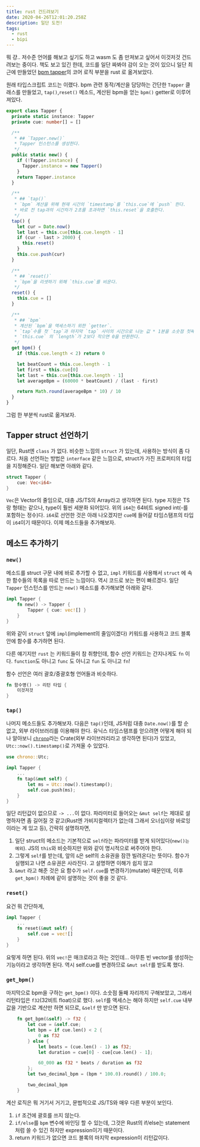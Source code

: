 ```yaml
---
title: rust 건드려보기
date: 2020-04-26T12:01:20.258Z
description: 일단 도전!
tags:
  - rust
  - bipi
---
```

뭐 걍.. 저수준 언어를 해보고 싶기도 하고 wasm 도 좀 만져보고 싶어서 이것저것 건드려보는 중이다. 책도 보고 있긴 한데, 코드를 일단 짜봐야 감이 오는 것이 있으니 일단 최근에 만들었던 [bpm tapper](https://github.com/sehyunchung/bipi)의 코어 로직 부분을 rust 로 옮겨보았다.

원래 타입스크립트 코드는 이랬다. bpm 관련 동작/계산을 담당하는 간단한 `Tapper` 클래스를 만들었고, `tap()`,`reset()` 메소드, 계산된 bpm을 얻는 `bpm()` getter로 이루어져있다.

```ts
export class Tapper {
  private static instance: Tapper
  private cue: number[] = []

  /**
   * ## `Tapper.new()`
   * Tapper 인스턴스를 생성한다.
   */
  public static new() {
    if (!Tapper.instance) {
      Tapper.instance = new Tapper()
    }
    return Tapper.instance
  }

  /**
   * ## `tap()`
   * `bpm` 계산을 위해 현재 시간의 `timestamp`를 `this.cue`에 `push` 한다.
   * 바로 전 tap과의 시간차가 2초를 초과하면 `this.reset`을 호출한다.
   */
  tap() {
    let cur = Date.now()
    let last = this.cue[this.cue.length - 1]
    if (cur - last > 2000) {
      this.reset()
    }
    this.cue.push(cur)
  }

  /**
   * ## `reset()`
   * `bpm`을 리셋하기 위해 `this.cue`를 비운다.
   */
  reset() {
    this.cue = []
  }

  /**
   * ## `bpm`
   * 계산된 `bpm`을 액세스하기 위한 `getter`.
   * `tap`수를 첫 `tap`과 마지막 `tap` 사이의 시간으로 나눈 값 * 1분을 소숫점 첫째자리까지 계산한 `bpm`을 반환한다.
   * `this.cue` 의 `length`가 2보다 작으면 0을 반환한다.
   */
  get bpm() {
    if (this.cue.length < 2) return 0

    let beatCount = this.cue.length - 1
    let first = this.cue[0]
    let last = this.cue[this.cue.length - 1]
    let averageBpm = (60000 * beatCount) / (last - first)

    return Math.round(averageBpm * 10) / 10
  }
}
```

그럼 한 부분씩 rust로 옮겨보자.

## Tapper struct 선언하기

일단, Rust엔 `class` 가 없다. 비슷한 느낌의 `struct` 가 있는데, 사용하는 방식이 좀 다르다. 처음 선언하는 방법은 `interface` 같은 느낌으로, struct가 가진 프로퍼티의 타입을 지정해준다. 일단 해보면 아래와 같다.

```rust
struct Tapper {
    cue: Vec<i64>
}
```

`Vec`은 Vector의 줄임으로, 대충 JS/TS의 Array라고 생각하면 된다. type 지정은 TS랑 형태는 같으나, type이 훨씬 세분화 되어있다. 위의 `i64`는 64비트 signed int(-를 포함하는 정수)다. `i64`로 선언한 것은 아래 나오겠지만 `cue`에 들어갈 타임스탬프의 타입이 `i64`이기 때문이다. 이제 메소드들을 추가해보자.

## 메소드 추가하기

### `new()`

메소드를 struct 구문 내에 바로 추가할 수 없고, `impl` 키워드를 사용해서 `struct` 에 속한 함수들의 목록을 따로 만드는 느낌이다. 역시 코드로 보는 편이 빠르겠다. 일단 `Tapper` 인스턴스를 만드는 `new()` 메소드를 추가해보면 아래와 같다.

```rust
impl Tapper {
    fn new() -> Tapper {
        Tapper { cue: vec![] }
    }
}
```

위와 같이 `struct` 앞에 `impl`(implement의 줄임이겠다) 키워드를 사용하고 코드 블록 안에 함수를 추가하면 된다.

다른 얘기지만 `rust` 는 키워드들이 참 취향인데, 함수 선언 키워드는 간지나게도 `fn` 이다. `function`도 아니고 `func` 도 아니고 `fun` 도 아니고 `fn`!

함수 선언은 여러 괄호/중괄호형 언어들과 비슷하다.

```rust
fn 함수명() -> 리턴 타입 {
    이것저것
}
```

### `tap()`

나머지 메소드들도 추가해보자. 다음은 `tap()`인데, JS처럼 대충 `Date.now()`를 할 순 없고, 외부 라이브러리를 이용해야 한다. 유닉스 타임스탬프를 얻으려면 어떻게 해야 되나 알아보니 [`chrono`](https://docs.rs/chrono/0.4.11/chrono/)라는 Crate(외부 라이브러리라고 생각하면 된다)가 있었고, `Utc::now().timestamp()`로 가져올 수 있었다.

```rust
use chrono::Utc;

impl Tapper {
    ...
    fn tap(&mut self) {
        let ms = Utc::now().timestamp();
        self.cue.push(ms);
    }
}
```

일단 리턴값이 없으므로 `-> ...`이 없다. 파라미터로 들어오는 `&mut self`는 제대로 설명하자면 좀 길어질 것 같고(Rust엔 가비지컬렉터가 없는데 그래서 오너십이랑 바로잉이라는 게 있고 등), 간략히 설명하자면,

1. 일단 struct의 메소드는 기본적으로 `self`라는 파라미터를 받게 되어있다(`new()는 예외`). JS의 `this`와 비슷하지만 위와 같이 명시적으로 써주어야 한다.
2. 그렇게 `self`를 받는데, 앞의 `&`은 self의 소유권을 잠깐 빌려온다는 뜻이다. 함수가 실행되고 나면 소유권은 사라진다. 고 설명하면 이해가 쉽지 않고 
3. `&mut` 라고 해준 것은 요 함수가 `self.cue`를 변경하기(mutate) 때문인데, 이후 `get_bpm()` 차례에 같이 설명하는 것이 좋을 것 같다.

### `reset()`

요건 뭐 간단하게,

```rust
impl Tapper {
    ...
    fn reset(&mut self) {
        self.cue = vec![]
    }
}
```

요렇게 하면 된다. 위의 `vec!`은 매크로라고 하는 것인데... 아무튼 빈 vector를 생성하는 기능이라고 생각하면 된다. 역시 self.cue를 변경하므로 `&mut self`를 받도록 했다.

### `get_bpm()`

마지막으로 bpm을 구하는 `get_bpm()` 이다. 소숫점 둘째 자리까지 구해보았고, 그래서 리턴타입은 `f32`(32비트 float)으로 했다. `self`를 액세스는 해야 하지만 `self.cue` 내부 값을 기반으로 계산만 하면 되므로, `&self` 만 받으면 된다.

```rust
    fn get_bpm(&self) -> f32 {
        let cue = &self.cue;
        let bpm = if cue.len() < 2 {
            0 as f32
        } else {
            let beats = (cue.len() - 1) as f32;
            let duration = cue[0] - cue[cue.len() - 1];

            60_000 as f32 * beats / duration as f32
        };
        let two_decimal_bpm = (bpm * 100.0).round() / 100.0;

        two_decimal_bpm
    }
```
계산 로직은 뭐 거기서 거기고, 문법적으로 JS/TS와 매우 다른 부분이 보인다.
1. `if` 조건에 괄호를 쓰지 않는다.
1. `if/else`를 `bpm` 변수에 바인딩 할 수 있는데, 그것은 Rust의 if/else는 statement 처럼 쓸 수 있긴 하지만 expression이기 때문이다.
1. return 키워드가 없으면 코드 블록의 마지막 expression이 리턴값이다.
